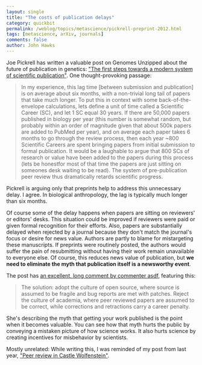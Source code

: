 ```yaml
---
layout: single 
title: "The costs of publication delays" 
category: quickbit
permalink: /weblog/topics/metascience/pickrell-preprint-2012.html
tags: [metascience, arXiv, journals] 
comments: false 
author: John Hawks 
---
```



Joe Pickrell has written a valuable post on Genomes Unzipped about the future of publication in genetics: <a href="http://www.genomesunzipped.org/2012/08/the-first-steps-towards-a-modern-system-of-scientific-publication.php">"The first steps towards a modern system of scientific publication"</a>. One thought-provoking passage: 

<blockquote> In my experience, this lag time [between submission and publication] is on average about six months, with a non-trivial long tail of papers that take much longer. To put this in context with some back-of-the-envelope calculations, lets define a unit of time called a Scientific Career (SC), and let 1 SC equal 30 years. If there are 50,000 papers published in biology per year (this number is somewhat random, but probably within an order of magnitude given that about 500k papers are added to PubMed per year), and on average each paper takes 6 months to go through the review process, then each year ~800 Scientific Careers are spent bringing papers from initial submission to formal publication. It would be a laughable to argue that 800 SCs of research or value have been added to the papers during this process (lets be honestfor most of that time the papers are just sitting on someones desk waiting to be read). The system of pre-publication peer review thus dramatically retards scientific progress.</blockquote>

Pickrell is arguing only that preprints help to address this unnecessary delay. I agree. In biological anthropology, the lag is typically much longer than six months. 

Of course some of the delay happens when papers are sitting on reviewers' or editors' desks. This situation could be improved if reviewers were paid or given formal recognition for their efforts. Also, papers are substantially delayed when rejected by a journal because they don't match the journal's focus or desire for news value. Authors are partly to blame for mistargeting these manuscripts. If preprints were routinely posted, the authors would suffer the pain of resubmitting without having their work remain unavailable to everyone else. Of course, this reduces news value of publication, but <strong>we need to eliminate the myth that publication itself is a newsworthy event</strong>. 


The post has <a href="http://www.genomesunzipped.org/2012/08/the-first-steps-towards-a-modern-system-of-scientific-publication.php#comment-305442">an excellent, long comment by commenter asdf</a>, featuring this: 

<blockquote>The solution: adopt the culture of open source, where source is assumed to be fragile and bug reports are met with patches. Reject the culture of academia, where peer reviewed papers are assumed to be correct, while corrections and retractions carry a career penalty.</blockquote>

She's describing the myth that getting your work published is the point when it becomes valuable. You can see how that myth hurts the public by conveying a mistaken picture of how science works. It also hurts science by creating incentives for misbehavior by scientists. 

Mostly unrelated: While writing this, I was reminded of my post from last year, <a href="http://johnhawks.net/node/28605">"Peer review in Castle Wolfenstein"</a>. 

